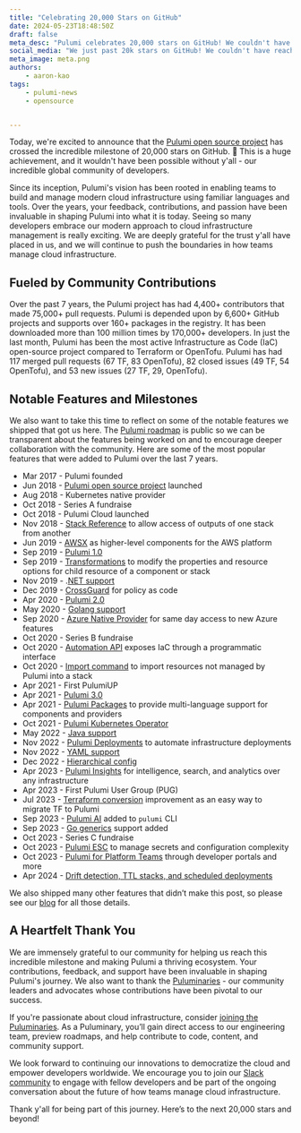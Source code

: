 ```yaml
---
title: "Celebrating 20,000 Stars on GitHub"
date: 2024-05-23T18:48:50Z
draft: false
meta_desc: "Pulumi celebrates 20,000 stars on GitHub! We couldn't have reached this incredible milestone without y'all."
social_media: "We just past 20k stars on GitHub! We couldn't have reached this incredible milestone without y'all. Read a quick recap of the journey and key features"
meta_image: meta.png
authors:
    - aaron-kao
tags:
    - pulumi-news
    - opensource


---
```


Today, we're excited to announce that the [Pulumi open source project](https://github.com/pulumi/pulumi) has crossed the incredible milestone of 20,000 stars on GitHub. 🎉 This is a huge achievement, and it wouldn't have been possible without y'all - our incredible global community of developers.

Since its inception, Pulumi's vision has been rooted in enabling teams to build and manage modern cloud infrastructure using familiar languages and tools. Over the years, your feedback, contributions, and passion have been invaluable in shaping Pulumi into what it is today. Seeing so many developers embrace our modern approach to cloud infrastructure management is really exciting. We are deeply grateful for the trust y'all have placed in us, and we will continue to push the boundaries in how teams manage cloud infrastructure.

## Fueled by Community Contributions

Over the past 7 years, the Pulumi project has had 4,400+ contributors that made 75,000+ pull requests. Pulumi is depended upon by 6,600+ GitHub projects and supports over 160+ packages in the registry. It has been downloaded more than 100 million times by 170,000+ developers. In just the last month, Pulumi has been the most active Infrastructure as Code (IaC) open-source project compared to Terraform or OpenTofu. Pulumi has had 117 merged pull requests (67 TF, 83 OpenTofu), 82 closed issues (49 TF, 54 OpenTofu), and 53 new issues (27 TF, 29, OpenTofu).

## Notable Features and Milestones

We also want to take this time to reflect on some of the notable features we shipped that got us here. The [Pulumi roadmap](https://github.com/orgs/pulumi/projects/44/views/1) is public so we can be transparent about the features being worked on and to encourage deeper collaboration with the community. Here are some of the most popular features that were added to Pulumi over the last 7 years.

- Mar 2017 - Pulumi founded
- Jun 2018 - [Pulumi open source project](https://www.pulumi.com/blog/introducing-pulumi-a-cloud-development-platform/) launched
- Aug 2018 - Kubernetes native provider
- Oct 2018 - Series A fundraise
- Oct 2018 - Pulumi Cloud launched
- Nov 2018 - [Stack Reference](https://github.com/pulumi/pulumi/issues/109) to allow access of outputs of one stack from another
- Jun 2019 - [AWSX](https://www.pulumi.com/blog/introducing-pulumi-crosswalk-for-aws-the-easiest-way-to-aws/) as higher-level components for the AWS platform
- Sep 2019 - [Pulumi 1.0](https://www.pulumi.com/blog/pulumi-1-0/)
- Sep 2019 - [Transformations](https://github.com/pulumi/pulumi/commit/9374c374c3d3a96fc2ae1e715da511b4125b6628) to modify the properties and resource options for child resource of a component or stack
- Nov 2019 - .[NET support](https://github.com/pulumi/pulumi/pull/3399)
- Dec 2019 - [CrossGuard](https://www.pulumi.com/blog/announcing-crossguard-preview/) for policy as code
- Apr 2020 - [Pulumi 2.0](https://www.pulumi.com/blog/pulumi-2-0/)
- May 2020 - [Golang support](https://www.pulumi.com/blog/go-support-pulumi-2-0/)
- Sep 2020 - [Azure Native Provider](https://www.pulumi.com/blog/announcing-nextgen-azure-provider/) for same day access to new Azure features
- Oct 2020 - Series B fundraise
- Oct 2020 - [Automation API](https://github.com/pulumi/pulumi/issues/3901#issuecomment-685803282) exposes IaC through a programmatic interface
- Oct 2020 - [Import command](https://github.com/pulumi/pulumi/pull/4765) to import resources not managed by Pulumi into a stack
- Apr 2021 - First PulumiUP
- Apr 2021 - [Pulumi 3.0](https://www.pulumi.com/blog/pulumi-3-0/)
- Apr 2021 - [Pulumi Packages](https://www.pulumi.com/blog/pulumiup-pulumi-packages-multi-language-components/) to provide multi-language support for components and providers
- Oct 2021 - [Pulumi Kubernetes Operator](https://github.com/pulumi/pulumi-kubernetes-operator/issues/215)
- May 2022 - [Java support](https://github.com/pulumi/pulumi/issues/1539)
- Nov 2022 - [Pulumi Deployments](https://www.pulumi.com/blog/nov-2022-launches/) to automate infrastructure deployments
- Nov 2022 - [YAML support](https://www.pulumi.com/blog/pulumi-yaml-ga/)
- Dec 2022 - [Hierarchical config](https://github.com/pulumi/pulumi/issues/2307)
- Apr 2023 - [Pulumi Insights](https://www.pulumi.com/blog/pulumi-insights/) for intelligence, search, and analytics over any infrastructure
- Apr 2023 - First Pulumi User Group (PUG)
- Jul 2023 - [Terraform conversion](https://github.com/pulumi/pulumi-terraform-bridge/issues/1273) improvement as an easy way to migrate TF to Pulumi
- Sep 2023 - [Pulumi AI](https://www.pulumi.com/blog/pulumi-insights-ai-cli/) added to `pulumi` CLI
- Sep 2023 - [Go generics](https://www.pulumi.com/blog/go-generics-preview/) support added
- Oct 2023 - Series C fundraise
- Oct 2023 - [Pulumi ESC](https://www.pulumi.com/blog/environments-secrets-configurations-management/) to manage secrets and configuration complexity
- Oct 2023 - [Pulumi for Platform Teams](https://www.pulumi.com/blog/developer-portal-platform-teams/) through developer portals and more
- Apr 2024 - [Drift detection, TTL stacks, and scheduled deployments](https://www.pulumi.com/blog/infrastructure-lifecycle-management/)

We also shipped many other features that didn’t make this post, so please see our [blog](https://www.pulumi.com/blog/) for all those details.

## A Heartfelt Thank You

We are immensely grateful to our community for helping us reach this incredible milestone and making Pulumi a thriving ecosystem. Your contributions, feedback, and support have been invaluable in shaping Pulumi's journey. We also want to thank the [Puluminaries](https://www.pulumi.com/community/puluminaries/) - our community leaders and advocates whose contributions have been pivotal to our success.

If you're passionate about cloud infrastructure, consider [joining the Puluminaries](mailto:da@pulumi.com). As a Puluminary, you’ll gain direct access to our engineering team, preview roadmaps, and help contribute to code, content, and community support.

We look forward to continuing our innovations to democratize the cloud and empower developers worldwide. We encourage you to join our [Slack community](https://slack.pulumi.com/) to engage with fellow developers and be part of the ongoing conversation about the future of how teams manage cloud infrastructure.

Thank y'all for being part of this journey. Here’s to the next 20,000 stars and beyond!
